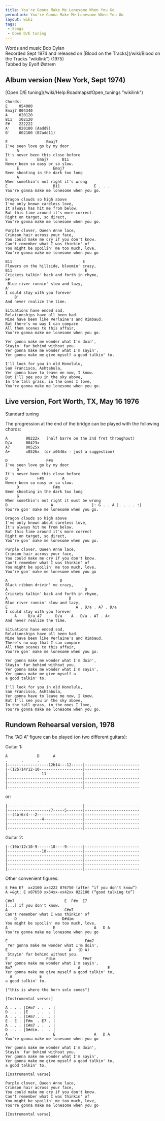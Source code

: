 ```yaml
---
title: You're Gonna Make Me Lonesome When You Go
permalink: You're Gonna Make Me Lonesome When You Go
layout: wiki
tags:
 - Songs
 - Open D/E tuning
---
```


Words and music Bob Dylan  
Recorded Sept 1974 and released on [Blood on the
Tracks](/wiki/Blood on the Tracks "wikilink") (1975)  
Tabbed by Eyolf Østrem

<h2 class="songversion">
Album version (New York, Sept 1974)

</h2>
[Open D/E tuning](/wiki/Help:Roadmaps#Open_tunings "wikilink")

    Chords:
    E     054000
    Emaj7 004340
    A     020120
    B11   x02120
    F#    222222
    A'    020100 (Aadd9)
    B'    002100 (B7add11)

    E                 Emaj7
    I've seen love go by my door
         A
    It's never been this close before
    E             Emaj7      B11
    Never been so easy or so slow.
         E               Emaj7
    Been shooting in the dark too long
         A
    When somethin's not right it's wrong
    E                    B11               E . . .
    You're gonna make me lonesome when you go.

    Dragon clouds so high above
    I've only known careless love,
    It always has hit me from below.
    But this time around it's more correct
    Right on target, so direct,
    You're gonna make me lonesome when you go.

    Purple clover, Queen Anne lace,
    Crimson hair across your face,
    You could make me cry if you don't know.
    Can't remember what I was thinkin' of
    You might be spoilin' me too much, love,
    You're gonna make me lonesome when you go

    B11                               E
    Flowers on the hillside, bloomin' crazy,
    B11                                E
    Crickets talkin' back and forth in rhyme,
    F#
     Blue river runnin' slow and lazy,
    A'
    I could stay with you forever
        B'
    And never realize the time.

    Situations have ended sad,
    Relationships have all been bad.
    Mine have been like Verlaine's and Rimbaud.
    But there's no way I can compare
    All them scenes to this affair,
    You're gonna make me lonesome when you go.

    Yer gonna make me wonder what I'm doin',
    Stayin' far behind without you.
    Yer gonna make me wonder what I'm sayin',
    Yer gonna make me give myself a good talkin' to.

    I'll look for you in old Honolulu,
    San Francisco, Ashtabula,
    Yer gonna have to leave me now, I know.
    But I'll see you in the sky above,
    In the tall grass, in the ones I love,
    You're gonna make me lonesome when you go.

<h2 class="songversion">
Live version, Fort Worth, TX, May 16 1976

</h2>
Standard tuning

The progression at the end of the bridge can be played with the
following chords:

    A        00222x   (half barre on the 2nd fret throughout)
    D/a      00423x
    A7       00525x
    A+       x0526x  (or x0646x - just a suggestion)

    D                 F#m
    I've seen love go by my door
         G
    It's never been this close before
    D             F#m        A
    Never been so easy or so slow.
         D               F#m
    Been shooting in the dark too long
         G
    When somethin's not right it must be wrong
    D                   A                 |: G . . A |. . . . :|
    You're gon' make me lonesome when you go.

    Dragon clouds so high above
    I've only known about careless love,
    It's always hit me from below.
    But this time around it's more correct
    Right on target, so direct,
    You're gon' make me lonesome when you go.

    Purple clover, Queen Anne lace,
    Crimson hair across your face,
    You could make me cry if you don't know.
    Can't remember what I was thinkin' of
    You might be spoilin' me too much, love,
    You're gon' make me lonesome when you go

    A                       D
    Black ribbon drivin' me crazy,
    A                                  D
    Crickets talkin' back and forth in rhyme,
    A                           D
    Blue river runnin' slow and lazy,
    E                              A . D/a . A7 . D/a
    I could stay with you forever
        A     D/a A7      D/a    A . D/a . A7 . A+
    And never realize the time.

    Situations have ended sad,
    Relationships have all been bad.
    Mine have been like Verlaine's and Rimbaud.
    There's no way that I can compare
    All them scenes to this affair,
    You're gon' make me lonesome when you go.

    Yer gonna make me wonder what I'm doin',
    Stayin' far behind without you.
    Yer gonna make me wonder what I'm sayin',
    Yer gonna make me give myself a
    a good talkin' to.

    I'll look for you in old Honolulu,
    San Francisco, Ashtabula,
    Yer gonna have to leave me now, I know.
    But I'll see you in the sky above,
    In the tall grass, in the ones I love,
    You're gonna make me lonesome when you go.

<h2 class="songversion">
Rundown Rehearsal version, 1978

</h2>
The “AD A” figure can be played (on two different guitars):

Guitar 1:

    A             D      A
    .      .      .      .
    |------------------12b14---12-----|------------------------
    |-(12b)14r12-10-------------------|------------------------
    |---------------11----------------|------------------------
    |---------------------------------|------------------------
    |---------------------------------|------------------------
    |---------------------------------|------------------------

or:

    |---------------------------------|------------------------
    |------------------/7-----5-------|------------------------
    |--(4b)6r4---2--------------------|------------------------
    |---------------4-----------------|------------------------
    |---------------------------------|------------------------
    |---------------------------------|------------------------

Guitar 2:

    |-(10b)12r10-9------10----9-------|------------------------
    |---------------10----------------|------------------------
    |---------------------------------|------------------------
    |---------------------------------|------------------------
    |---------------------------------|------------------------
    |---------------------------------|------------------------

Other convenient figures:

    E F#m E7  xx2100 xx4222 076750 (after “if you don't know”)
    A =&gt; E x07650 xx64xx-xx42xx 022100 (“good talking to”)

    C#m7                      E  F#m  E7
    [...] if you don't know.
    A                         C#m7
    Can't remember what I was thinkin' of
        D                    D#dim
    You might be spoilin' me too much, love,
    A                    E                 A   D A
    You're gonna make me lonesome when you go

    E                                  F#m7
     Yer gonna make me wonder what I'm doin',
    E                           A   (D A)
     Stayin' far behind without you.
    E                 Fdim            F#m7
    Yer gonna make me wonder what I'm sayin',
    Bm7                             A            E
    Yer gonna make me give myself a good talkin' to,
      A            E
    a good talkin' to.

    ["this is where the horn solo comes"]

    [Instrumental verse:]

    A . . . |C#m7 . .  . |
    D . . . |E    . .  . |
    A . . . |C#m7 . .  . |
    E . E . |F#m  . E7 . |
    A . . . |C#m7 . .  . |
    D . . . |D#dim. .  . |
    A                    E                 A   D A
    You're gonna make me lonesome when you go

    Yer gonna make me wonder what I'm doin',
    Stayin' far behind without you.
    Yer gonna make me wonder what I'm sayin',
    Yer gonna make me give myself a good talkin' to,
    a good talkin' to.

    [Instrumental verse]

    Purple clover, Queen Anne lace,
    Crimson hair across your face,
    You could make me cry if you don't know.
    Can't remember what I was thinkin' of
    You might be spoilin' me too much, love,
    You're gonna make me lonesome when you go

    [Instrumental verse]
